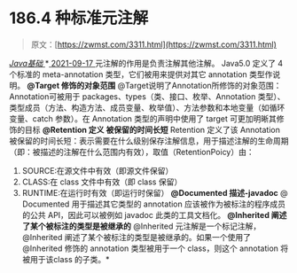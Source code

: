 <!--yml
category: 未分类
date: 0001-01-01 00:00:00
-->

# 186.4 种标准元注解

> 原文：[https://zwmst.com/3311.html](https://zwmst.com/3311.html)

   [ *Java基础* ](https://zwmst.com/java%e5%9f%ba%e7%a1%80)*[ <time datetime="2021-09-18T01:30:00+08:00"> 2021-09-17 </time> ](https://zwmst.com/3311.html)  元注解的作用是负责注解其他注解。 Java5.0 定义了 4 个标准的 meta-annotation 类型，它们被用来提供对其它 annotation 类型作说明。
**@Target 修饰的对象范围**
@Target说明了Annotation所修饰的对象范围： Annotation可被用于 packages、types（类、接口、枚举、Annotation 类型）、类型成员（方法、构造方法、成员变量、枚举值）、方法参数和本地变量（如循环变量、catch 参数）。在 Annotation 类型的声明中使用了 target 可更加明晰其修饰的目标
**@Retention 定义 被保留的时间长短**
Retention 定义了该 Annotation 被保留的时间长短：表示需要在什么级别保存注解信息，用于描述注解的生命周期（即：被描述的注解在什么范围内有效），取值（RetentionPoicy）由：

1.  SOURCE:在源文件中有效（即源文件保留）
2.  CLASS:在 class 文件中有效（即 class 保留）
3.  RUNTIME:在运行时有效（即运行时保留）
    **@Documented 描述-javadoc**
    @ Documented 用于描述其它类型的 annotation 应该被作为被标注的程序成员的公共 API，因此可以被例如 javadoc 此类的工具文档化。
    **@Inherited 阐述了某个被标注的类型是被继承的**
    @Inherited 元注解是一个标记注解，@Inherited 阐述了某个被标注的类型是被继承的。如果一个使用了@Inherited 修饰的 annotation 类型被用于一个 class，则这个 annotation 将被用于该class 的子类。*